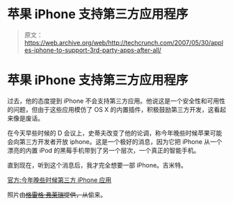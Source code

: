 # 苹果 iPhone 支持第三方应用程序

> 原文：<https://web.archive.org/web/http://techcrunch.com/2007/05/30/apples-iphone-to-support-3rd-party-apps-after-all/>

# 苹果 iPhone 支持第三方应用程序

过去，他的态度提到 iPhone 不会支持第三方应用。他说这是一个安全性和可用性的问题，但由于这些应用模仿了 OS X 的内置插件，积极鼓励第三方开发，这看起来像是废话。

在今天早些时候的 D 会议上，史蒂夫改变了他的论调，称今年晚些时候苹果可能会向第三方开发者开放 iphone。这是一个极好的消息，因为它把 iPhone 从一个漂亮的内置 iPod 的黑莓手机带到了另一个层次，一个真正的智能手机。

直到现在，听到这个消息后，我才完全想要一部 iPhone。吉米特。

[官方:今年晚些时候第三方 iPhone 应用](https://web.archive.org/web/20201029011956/http://www.gizmodo.com/)

照片~~由[格雷格·弗莱瑞](https://web.archive.org/web/20201029011956/http://dazilgroup.com/blog/?p=1004)提供，从~~偷来。